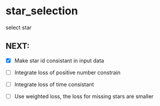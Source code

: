 # star_selection
select star

## NEXT:
- [x] Make star id consistant in input data
- [ ] Integrate loss of positive number constrain
- [ ] Integrate loss of time consistant
- [ ] Use weighted loss, the loss for missing stars are smaller


